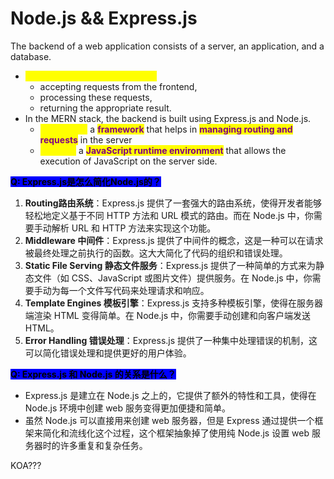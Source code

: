 # Node.js && Express.js

The backend of a web application consists of a server, an application, and a database.&#x20;

* <mark style="color:yellow;">**The backend is responsible for**</mark>&#x20;
  * accepting requests from the frontend,&#x20;
  * processing these requests,&#x20;
  * returning the appropriate result.
* &#x20;In the MERN stack, the backend is built using Express.js and Node.js.&#x20;
  * <mark style="color:yellow;">**Express.js:**</mark> a <mark style="color:purple;">**framework**</mark> that helps in <mark style="color:purple;">**managing routing and requests**</mark> in the server
  * <mark style="color:yellow;">**Node.js:**</mark> a <mark style="color:purple;">**JavaScript runtime environment**</mark> that allows the execution of JavaScript on the server side.

<mark style="background-color:blue;">**Q: Express.js是怎么简化Node.js的？**</mark>

1. **Routing路由系统**：Express.js 提供了一套强大的路由系统，使得开发者能够轻松地定义基于不同 HTTP 方法和 URL 模式的路由。而在 Node.js 中，你需要手动解析 URL 和 HTTP 方法来实现这个功能。
2. **Middleware 中间件**：Express.js 提供了中间件的概念，这是一种可以在请求被最终处理之前执行的函数。这大大简化了代码的组织和错误处理。
3. **Static File Serving 静态文件服务**：Express.js 提供了一种简单的方式来为静态文件（如 CSS、JavaScript 或图片文件）提供服务。在 Node.js 中，你需要手动为每一个文件写代码来处理请求和响应。
4. **Template Engines 模板引擎**：Express.js 支持多种模板引擎，使得在服务器端渲染 HTML 变得简单。在 Node.js 中，你需要手动创建和向客户端发送 HTML。
5. **Error Handling 错误处理**：Express.js 提供了一种集中处理错误的机制，这可以简化错误处理和提供更好的用户体验。

<mark style="background-color:blue;">**Q: Express.js 和 Node.js 的关系是什么？**</mark>

* Express.js 是建立在 Node.js 之上的，它提供了额外的特性和工具，使得在 Node.js 环境中创建 web 服务变得更加便捷和简单。
* 虽然 Node.js 可以直接用来创建 web 服务器，但是 Express 通过提供一个框架来简化和流线化这个过程，这个框架抽象掉了使用纯 Node.js 设置 web 服务器时的许多重复和复杂任务。

KOA???
